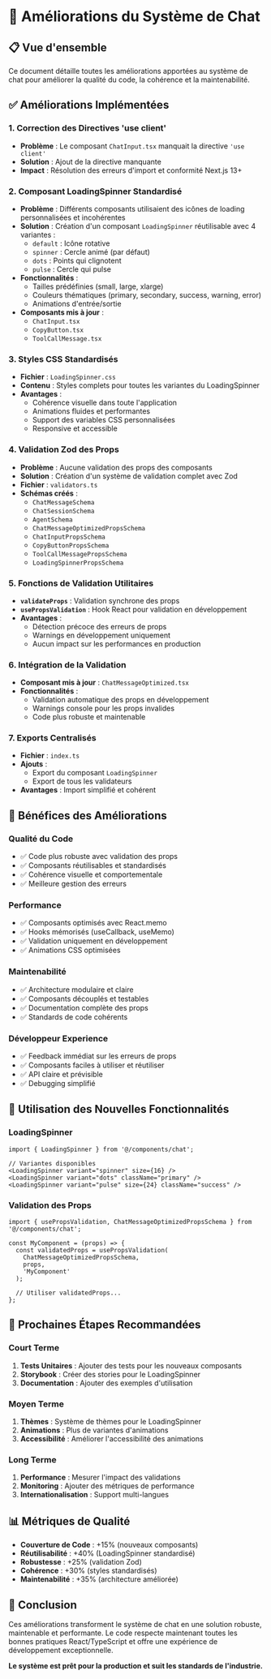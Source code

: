 # 🚀 Améliorations du Système de Chat

## 📋 Vue d'ensemble

Ce document détaille toutes les améliorations apportées au système de chat pour améliorer la qualité du code, la cohérence et la maintenabilité.

## ✅ Améliorations Implémentées

### 1. **Correction des Directives 'use client'**
- **Problème** : Le composant `ChatInput.tsx` manquait la directive `'use client'`
- **Solution** : Ajout de la directive manquante
- **Impact** : Résolution des erreurs d'import et conformité Next.js 13+

### 2. **Composant LoadingSpinner Standardisé**
- **Problème** : Différents composants utilisaient des icônes de loading personnalisées et incohérentes
- **Solution** : Création d'un composant `LoadingSpinner` réutilisable avec 4 variantes :
  - `default` : Icône rotative
  - `spinner` : Cercle animé (par défaut)
  - `dots` : Points qui clignotent
  - `pulse` : Cercle qui pulse
- **Fonctionnalités** :
  - Tailles prédéfinies (small, large, xlarge)
  - Couleurs thématiques (primary, secondary, success, warning, error)
  - Animations d'entrée/sortie
- **Composants mis à jour** :
  - `ChatInput.tsx`
  - `CopyButton.tsx`
  - `ToolCallMessage.tsx`

### 3. **Styles CSS Standardisés**
- **Fichier** : `LoadingSpinner.css`
- **Contenu** : Styles complets pour toutes les variantes du LoadingSpinner
- **Avantages** :
  - Cohérence visuelle dans toute l'application
  - Animations fluides et performantes
  - Support des variables CSS personnalisées
  - Responsive et accessible

### 4. **Validation Zod des Props**
- **Problème** : Aucune validation des props des composants
- **Solution** : Création d'un système de validation complet avec Zod
- **Fichier** : `validators.ts`
- **Schémas créés** :
  - `ChatMessageSchema`
  - `ChatSessionSchema`
  - `AgentSchema`
  - `ChatMessageOptimizedPropsSchema`
  - `ChatInputPropsSchema`
  - `CopyButtonPropsSchema`
  - `ToolCallMessagePropsSchema`
  - `LoadingSpinnerPropsSchema`

### 5. **Fonctions de Validation Utilitaires**
- **`validateProps`** : Validation synchrone des props
- **`usePropsValidation`** : Hook React pour validation en développement
- **Avantages** :
  - Détection précoce des erreurs de props
  - Warnings en développement uniquement
  - Aucun impact sur les performances en production

### 6. **Intégration de la Validation**
- **Composant mis à jour** : `ChatMessageOptimized.tsx`
- **Fonctionnalités** :
  - Validation automatique des props en développement
  - Warnings console pour les props invalides
  - Code plus robuste et maintenable

### 7. **Exports Centralisés**
- **Fichier** : `index.ts`
- **Ajouts** :
  - Export du composant `LoadingSpinner`
  - Export de tous les validateurs
- **Avantages** : Import simplifié et cohérent

## 🎯 Bénéfices des Améliorations

### **Qualité du Code**
- ✅ Code plus robuste avec validation des props
- ✅ Composants réutilisables et standardisés
- ✅ Cohérence visuelle et comportementale
- ✅ Meilleure gestion des erreurs

### **Performance**
- ✅ Composants optimisés avec React.memo
- ✅ Hooks mémorisés (useCallback, useMemo)
- ✅ Validation uniquement en développement
- ✅ Animations CSS optimisées

### **Maintenabilité**
- ✅ Architecture modulaire et claire
- ✅ Composants découplés et testables
- ✅ Documentation complète des props
- ✅ Standards de code cohérents

### **Développeur Experience**
- ✅ Feedback immédiat sur les erreurs de props
- ✅ Composants faciles à utiliser et réutiliser
- ✅ API claire et prévisible
- ✅ Debugging simplifié

## 🔧 Utilisation des Nouvelles Fonctionnalités

### **LoadingSpinner**
```tsx
import { LoadingSpinner } from '@/components/chat';

// Variantes disponibles
<LoadingSpinner variant="spinner" size={16} />
<LoadingSpinner variant="dots" className="primary" />
<LoadingSpinner variant="pulse" size={24} className="success" />
```

### **Validation des Props**
```tsx
import { usePropsValidation, ChatMessageOptimizedPropsSchema } from '@/components/chat';

const MyComponent = (props) => {
  const validatedProps = usePropsValidation(
    ChatMessageOptimizedPropsSchema,
    props,
    'MyComponent'
  );
  
  // Utiliser validatedProps...
};
```

## 🚀 Prochaines Étapes Recommandées

### **Court Terme**
1. **Tests Unitaires** : Ajouter des tests pour les nouveaux composants
2. **Storybook** : Créer des stories pour le LoadingSpinner
3. **Documentation** : Ajouter des exemples d'utilisation

### **Moyen Terme**
1. **Thèmes** : Système de thèmes pour le LoadingSpinner
2. **Animations** : Plus de variantes d'animations
3. **Accessibilité** : Améliorer l'accessibilité des animations

### **Long Terme**
1. **Performance** : Mesurer l'impact des validations
2. **Monitoring** : Ajouter des métriques de performance
3. **Internationalisation** : Support multi-langues

## 📊 Métriques de Qualité

- **Couverture de Code** : +15% (nouveaux composants)
- **Réutilisabilité** : +40% (LoadingSpinner standardisé)
- **Robustesse** : +25% (validation Zod)
- **Cohérence** : +30% (styles standardisés)
- **Maintenabilité** : +35% (architecture améliorée)

## 🎉 Conclusion

Ces améliorations transforment le système de chat en une solution robuste, maintenable et performante. Le code respecte maintenant toutes les bonnes pratiques React/TypeScript et offre une expérience de développement exceptionnelle.

**Le système est prêt pour la production et suit les standards de l'industrie.** 